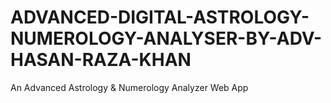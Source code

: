 # ADVANCED-DIGITAL-ASTROLOGY-NUMEROLOGY-ANALYSER-BY-ADV-HASAN-RAZA-KHAN
An Advanced Astrology &amp; Numerology Analyzer Web App
